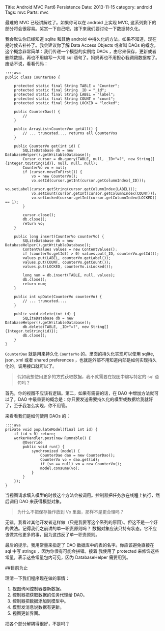 Title: Android MVC Part6 Persistence
Date: 2013-11-15
category: android
Tags: mvc
Parts: mvc

最难的 MVC 已经讲解过了。如果你可以在 android 上实现 MVC, 这系列剩下的部分将会很容易。奖赏一下自己吧，接下来我们要讨论一下数据持久化。

我会默认你已经知道 sqlite 和其他 android 中持久化的方法。如果不知道，现在是时候去补补了。我会建议你了解 Data Access Objects 或者叫 DAOs 的概念。这个概念非常简单：我们传递一个模型的实例给 DAOs ，由它来保存，更新或者删除数据。再也不用编写一大堆 sql 语句了。妈妈再也不用担心我调用数据库了。废话不说，看看代码：

    :::java
    public class CounterDao {
     
        protected static final String TABLE = "Counter";
        protected static final String _ID = "_id";
        protected static final String LABEL = "label";
        protected static final String COUNT = "count";
        protected static final String LOCKED = "locked";
     
        public CounterDao() {
            //
        }
     
        public ArrayList<CounterVo> getAll() {
            // ... truncated.... returns all CounterVos
        }
     
        public CounterVo get(int id) {
            SQLiteDatabase db = new DatabaseHelper().getWritableDatabase();
            Cursor cursor = db.query(TABLE, null, _ID+"=?", new String[] {Integer.toString(id)}, null, null, null);
            CounterVo vo = null;
            if (cursor.moveToFirst()) {
                vo = new CounterVo();
                vo.setId(cursor.getInt(cursor.getColumnIndex(_ID)));
                vo.setLabel(cursor.getString(cursor.getColumnIndex(LABEL)));
                vo.setCount(cursor.getInt(cursor.getColumnIndex(COUNT)));
                vo.setLocked(cursor.getInt(cursor.getColumnIndex(LOCKED)) == 1);
            }
     
            cursor.close();
            db.close();
            return vo;
        }
     
        public long insert(CounterVo counterVo) {
            SQLiteDatabase db = new DatabaseHelper().getWritableDatabase();
            ContentValues values = new ContentValues();
            if (counterVo.getId() > 0) values.put(_ID, counterVo.getId());
            values.put(LABEL, counterVo.getLabel());
            values.put(COUNT, counterVo.getCount());
            values.put(LOCKED, counterVo.isLocked());
     
            long num = db.insert(TABLE, null, values);
            db.close();
            return num;
        }
     
        public int upDate(CounterVo counterVo) {
            // ... truncated....
        }
     
        public void delete(int id) {
            SQLiteDatabase db = new DatabaseHelper().getWritableDatabase();
            db.delete(TABLE, _ID+"=?", new String[]{Integer.toString(id)});
            db.close();
        }
    }

`CounterDao` 就是用来持久化 `CounterVo` 的。里面的持久化实现可以使用 sqlite, json, xml 或者 shared preferences ，也就是外部不用知道内部是如何实现持久化的，调用接口就可以了。

> 假如我想使用更多的方式获取数据，我不就需要在视图中编写特定的 sql 语句吗？

首先，你的视图不应该有逻辑。第二，如果有需要的话，在 DAO 中增加方法就可以了。DAO 中最重要的概念是：你只要发送需要持久化的模型或数据给我就好了，至于我怎么实现，你不用管。

来看看我们是如何使用 DAOs 的：

    :::java
    private void populateModel(final int id) {
        if (id < 0) return;
        workerHandler.post(new Runnable() {
            @Override
            public void run() {
                synchronized (model) {
                    CounterDao dao = new CounterDao();
                    CounterVo vo = dao.get(id);
                    if (vo == null) vo = new CounterVo();
                    model.consume(vo);
                }
            }
        });
    }

当视图请求填入模型的时候这个方法会被调用。控制器把任务放在线程上执行，然后调用 DAO 来获得模型对象。

>为什么不把保存操作放到 Vo 里面，那样不是更合理吗？

无错，我看过其他开发者这样做（只是我要写这个系列的原因）。但这不是一个好的做法。记得我们之前讲的单一职责原则吗？ 数据对象应该只持有状态。它不应该做其他更多的事，因为这违反了单一职责原则。

最后的提示，我用常量来指定了 DAO 数据库中的表的名字。你应该避免直接在 sql 中写 strings ，因为你很有可能会拼错。接着 我使用了 protected 来修饰这些常量，表示这些常量包内可见，因为 DatabaseHelper 需要用到。

##目前为止

理清一下我们程序现在做的事情：

1. 视图询问控制器要新数据。
2. 控制器把获取数据的任务代理给 DAO。
3. 控制器把数据添加到模型中。
4. 模型发消息说数据有更新。
5. 视图更新界面。

把各个部分解耦得很好，不是吗？
